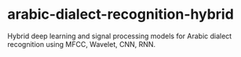 # arabic-dialect-recognition-hybrid
Hybrid deep learning and signal processing models for Arabic dialect recognition using MFCC, Wavelet, CNN, RNN.
